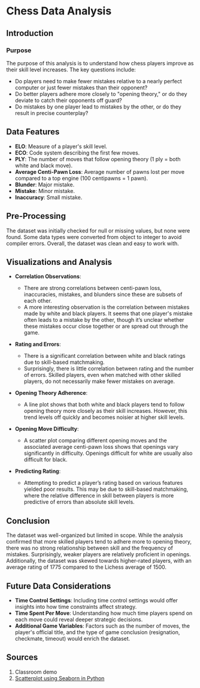 # Chess Data Analysis

## Introduction

### Purpose
The purpose of this analysis is to understand how chess players improve as their skill level increases. The key questions include:
- Do players need to make fewer mistakes relative to a nearly perfect computer or just fewer mistakes than their opponent?
- Do better players adhere more closely to "opening theory," or do they deviate to catch their opponents off guard?
- Do mistakes by one player lead to mistakes by the other, or do they result in precise counterplay?

## Data Features
- **ELO**: Measure of a player's skill level.
- **ECO**: Code system describing the first few moves.
- **PLY**: The number of moves that follow opening theory (1 ply = both white and black move).
- **Average Centi-Pawn Loss**: Average number of pawns lost per move compared to a top engine (100 centipawns = 1 pawn).
- **Blunder**: Major mistake.
- **Mistake**: Minor mistake.
- **Inaccuracy**: Small mistake.

## Pre-Processing
The dataset was initially checked for null or missing values, but none were found. Some data types were converted from object to integer to avoid compiler errors. Overall, the dataset was clean and easy to work with.

## Visualizations and Analysis
- **Correlation Observations**: 
  - There are strong correlations between centi-pawn loss, inaccuracies, mistakes, and blunders since these are subsets of each other.
  - A more interesting observation is the correlation between mistakes made by white and black players. It seems that one player's mistake often leads to a mistake by the other, though it’s unclear whether these mistakes occur close together or are spread out through the game.

- **Rating and Errors**:
  - There is a significant correlation between white and black ratings due to skill-based matchmaking.
  - Surprisingly, there is little correlation between rating and the number of errors. Skilled players, even when matched with other skilled players, do not necessarily make fewer mistakes on average.

- **Opening Theory Adherence**:
  - A line plot shows that both white and black players tend to follow opening theory more closely as their skill increases. However, this trend levels off quickly and becomes noisier at higher skill levels.

- **Opening Move Difficulty**:
  - A scatter plot comparing different opening moves and the associated average centi-pawn loss shows that openings vary significantly in difficulty. Openings difficult for white are usually also difficult for black.

- **Predicting Rating**:
  - Attempting to predict a player’s rating based on various features yielded poor results. This may be due to skill-based matchmaking, where the relative difference in skill between players is more predictive of errors than absolute skill levels.

## Conclusion
The dataset was well-organized but limited in scope. While the analysis confirmed that more skilled players tend to adhere more to opening theory, there was no strong relationship between skill and the frequency of mistakes. Surprisingly, weaker players are relatively proficient in openings. Additionally, the dataset was skewed towards higher-rated players, with an average rating of 1775 compared to the Lichess average of 1500.

## Future Data Considerations
- **Time Control Settings**: Including time control settings would offer insights into how time constraints affect strategy.
- **Time Spent Per Move**: Understanding how much time players spend on each move could reveal deeper strategic decisions.
- **Additional Game Variables**: Factors such as the number of moves, the player's official title, and the type of game conclusion (resignation, checkmate, timeout) would enrich the dataset.

## Sources
1. Classroom demo
2. [Scatterplot using Seaborn in Python](https://www.geeksforgeeks.org/scatterplot-using-seaborn-in-python/)

